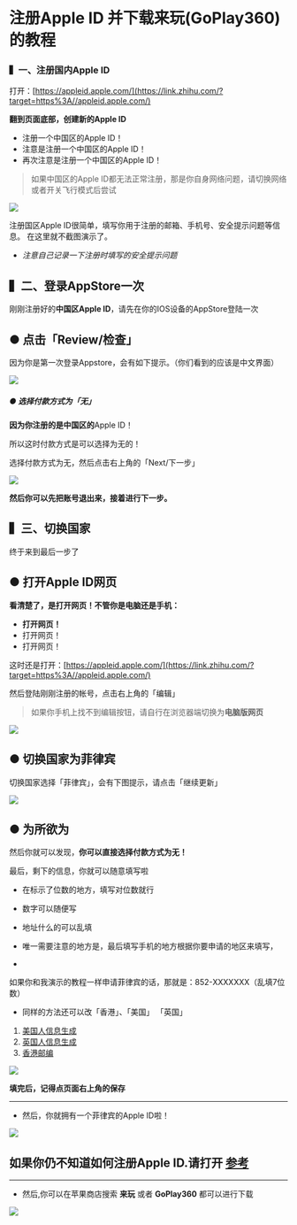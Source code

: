 # 注册Apple ID 并下载来玩(GoPlay360)的教程

### ▍一、注册国内Apple ID

打开：[https://appleid.apple.com/](https://link.zhihu.com/?target=https%3A//appleid.apple.com/)

**翻到页面底部，创建新的Apple ID**

- 注册一个中国区的Apple ID！
- 注意是注册一个中国区的Apple ID！
- 再次注意是注册一个中国区的Apple ID！

> 如果中国区的Apple ID都无法正常注册，那是你自身网络问题，请切换网络或者开关飞行模式后尝试

![](https://pic4.zhimg.com/80/v2-51779f1c314e5d37f932388775f478cf_720w.jpg)

注册国区Apple ID很简单，填写你用于注册的邮箱、手机号、安全提示问题等信息。
在这里就不截图演示了。

- _注意自己记录一下注册时填写的安全提示问题_

## ▍二、登录AppStore一次

刚刚注册好的**中国区Apple ID**，请先在你的IOS设备的AppStore登陆一次

## ● 点击「Review/检查」

因为你是第一次登录Appstore，会有如下提示。（你们看到的应该是中文界面）

![](https://pic3.zhimg.com/80/v2-66ea8da700cfd42aedbb319abc292ace_720w.jpg)

##### ● 选择付款方式为「无」

**因为你注册的是中国区的**Apple ID！

所以这时付款方式是可以选择为无的！

选择付款方式为无，然后点击右上角的「Next/下一步」

![](https://pic1.zhimg.com/80/v2-41adac1c08bef2ace23c214ec9b7fb68_720w.jpg)

**然后你可以先把账号退出来，接着进行下一步。**

## ▍三、切换国家

终于来到最后一步了

## ● 打开Apple ID网页

**看清楚了，是打开网页！不管你是电脑还是手机：**

- **打开网页！**
- 打开网页！
- 打开网页！

这时还是打开：[https://appleid.apple.com/](https://link.zhihu.com/?target=https%3A//appleid.apple.com/)

然后登陆刚刚注册的帐号，点击右上角的「编辑」

> 如果你手机上找不到编辑按钮，请自行在浏览器端切换为**电脑版网页**

![](https://pic4.zhimg.com/80/v2-43d4f5bc9ff565d334a2bbe3008f805b_720w.jpg)

## ● 切换国家为菲律宾

切换国家选择「菲律宾」，会有下图提示，请点击「继续更新」

![](https://pic1.zhimg.com/80/v2-7eb42b3681d3cf3b3ac41a0e0f42d6d0_720w.jpg)

## ● 为所欲为

然后你就可以发现，**你可以直接选择付款方式为无！**

最后，剩下的信息，你就可以随意填写啦
  
- 在标示了位数的地方，填写对位数就行  
- 数字可以随便写

- 地址什么的可以乱填

- 唯一需要注意的地方是，最后填写手机的地方根据你要申请的地区来填写，
- 
如果你和我演示的教程一样申请菲律宾的话，那就是：852-XXXXXXX（乱填7位数）

- 同样的方法还可以改「香港」、「美国」 「英国」

1. [美国人信息生成](http://shenfendaquan.com/)
2. [英国人信息生成](http://haoweichi.com/Others/ying_guo_shen_fen_sheng_cheng)
3. [香港邮编](http://www.whwz.com/postcode/hk.html)

![](https://pic3.zhimg.com/80/v2-9120845a14e17cdca103bcb123f11efe_720w.jpg)

**填完后，记得点页面右上角的保存**

---

- 然后，你就拥有一个菲律宾的Apple ID啦！

![](https://pic3.zhimg.com/80/v2-7f0eae0afe1804ca09bf28228beb72d6_720w.jpg)

## 如果你仍不知道如何注册Apple ID.请打开 [参考](https://zhuanlan.zhihu.com/p/49754407)

---

- 然后,你可以在苹果商店搜索 **来玩** 或者 **GoPlay360** 都可以进行下载

![](/src/view/image/laiwan.png)
